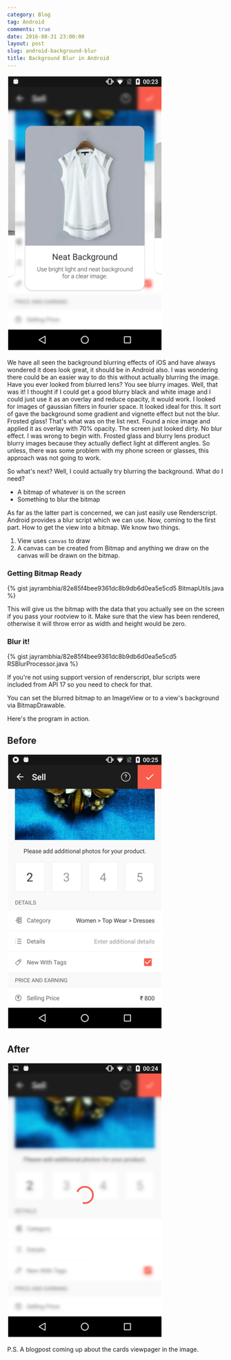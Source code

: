 ```yaml
---
category: Blog
tag: Android
comments: true
date: 2016-08-31 23:00:00
layout: post
slug: android-background-blur
title: Background Blur in Android
---
```


![Background Blur](/assets/images/android_blur_img1.png)

We have all seen the background blurring effects of iOS and have always wondered it does look great, it should be in Android also. I was wondering there could be an easier way to do this without actually blurring the image. Have you ever looked from blurred lens? You see blurry images. Well, that was it! I thought if I could get a good blurry black and white image and I could just use it as an overlay and reduce opacity, it would work. I looked for images of gaussian filters in fourier space. It looked ideal for this. It sort of gave the background some gradient and vignette effect but not the blur. Frosted glass! That's what was on the list next. Found a nice image and applied it as overlay with 70% opacity. The screen just looked dirty. No blur effect. I was wrong to begin with. Frosted glass and blurry lens product blurry images because they actually deflect light at different angles. So unless, there was some problem with my phone screen or glasses, this approach was not going to work.

So what's next? Well, I could actually try blurring the background. What do I need?

 - A bitmap of whatever is on the screen
 - Something to blur the bitmap

As far as the latter part is concerned, we can just easily use Renderscript. Android provides a blur script which we can use. Now, coming to the first part. How to get the view into a bitmap. We know two things.

 1. View uses `canvas` to draw
 2. A canvas can be created from Bitmap and anything we draw on the canvas will be drawn on the bitmap.

### Getting Bitmap Ready

{% gist jayrambhia/82e85f4bee9361dc8b9db6d0ea5e5cd5 BitmapUtils.java %}

This will give us the bitmap with the data that you actually see on the screen if you pass your rootview to it. Make sure that the view has been rendered, otherwise it will throw error as width and height would be zero.

### Blur it!

{% gist jayrambhia/82e85f4bee9361dc8b9db6d0ea5e5cd5 RSBlurProcessor.java %}

If you're not using support version of renderscript, blur scripts were included from API 17 so you need to check for that.

You can set the blurred bitmap to an ImageView or to a view's background via BitmapDrawable.

Here's the program in action.

## Before

![Before](/assets/images/android_blur_img3.png)

## After

![After](/assets/images/android_blur_img2.png)

P.S. A blogpost coming up about the cards viewpager in the image.
